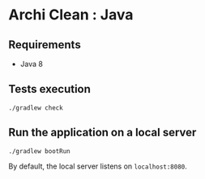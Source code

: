 # Archi Clean : Java

## Requirements

- Java 8


## Tests execution

```
./gradlew check
```


## Run the application on a local server

```
./gradlew bootRun
```

By default, the local server listens on `localhost:8080`.
 